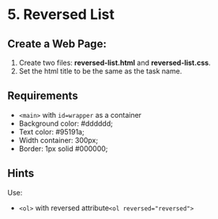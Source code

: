 # 5. Reversed List
## Create a Web Page:
 
1. Create two files: **reversed-list.html** and **reversed-list.css**.
2. Set the html title to be the same as the task name.

## Requirements
-	``<main>`` with ``id=wrapper`` as a container
-	Background color: #dddddd;
-	Text color: #95191a;
-	Width container: 300px;
-	Border: 1px solid #000000;

## Hints
Use:
-	``<ol>`` with reversed attribute``<ol reversed="reversed">``
